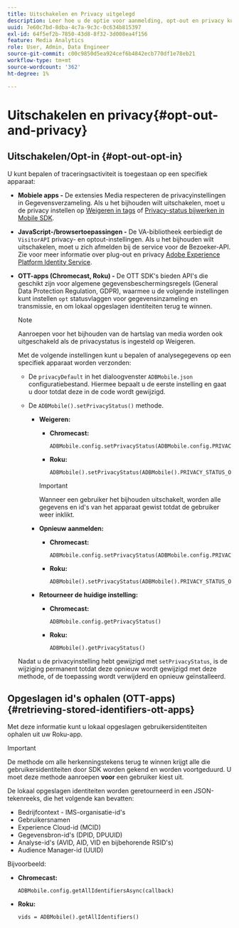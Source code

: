 ```yaml
---
title: Uitschakelen en Privacy uitgelegd
description: Leer hoe u de optie voor aanmelding, opt-out en privacy kunt gebruiken.
uuid: 7e60c7bd-8dba-4c7a-9c3c-0c634b815397
exl-id: 64f5ef2b-7850-43d8-8f32-3d008ea4f156
feature: Media Analytics
role: User, Admin, Data Engineer
source-git-commit: c00c9850d5ea924cef6b4842ecb770df1e78eb21
workflow-type: tm+mt
source-wordcount: '362'
ht-degree: 1%

---
```


# Uitschakelen en privacy{#opt-out-and-privacy}

## Uitschakelen/Opt-in {#opt-out-opt-in}

U kunt bepalen of traceringsactiviteit is toegestaan op een specifiek apparaat:

* **Mobiele apps -** De extensies Media respecteren de privacyinstellingen in Gegevensverzameling. Als u het bijhouden wilt uitschakelen, moet u de privacy instellen op [Weigeren in tags](https://developer.adobe.com/client-sdks/documentation/getting-started/create-a-mobile-property/#create-a-mobile-property) of [Privacy-status bijwerken in Mobile SDK](https://developer.adobe.com/client-sdks/resources/privacy-and-gdpr/#getprivacystatus).
* **JavaScript-/browsertoepassingen -** De VA-bibliotheek eerbiedigt de `VisitorAPI` privacy- en optout-instellingen. Als u het bijhouden wilt uitschakelen, moet u zich afmelden bij de service voor de Bezoeker-API. Zie voor meer informatie over plug-out en privacy [Adobe Experience Platform Identity Service](https://experienceleague.adobe.com/docs/id-service/using/home.html).
* **OTT-apps (Chromecast, Roku) -** De OTT SDK&#39;s bieden API&#39;s die geschikt zijn voor algemene gegevensbeschermingsregels (General Data Protection Regulation, GDPR), waarmee u de volgende instellingen kunt instellen `opt` statusvlaggen voor gegevensinzameling en transmissie, en om lokaal opgeslagen identiteiten terug te winnen.

  >[!NOTE]
  >
  >Aanroepen voor het bijhouden van de hartslag van media worden ook uitgeschakeld als de privacystatus is ingesteld op Weigeren.

  Met de volgende instellingen kunt u bepalen of analysegegevens op een specifiek apparaat worden verzonden:

   * De `privacyDefault` in het dialoogvenster `ADBMobile.json` configuratiebestand. Hiermee bepaalt u de eerste instelling en gaat u door totdat deze in de code wordt gewijzigd.

   * De `ADBMobile().setPrivacyStatus()` methode.

      * **Weigeren:**

         * **Chromecast:**

           ```
           ADBMobile.config.setPrivacyStatus(ADBMobile.config.PRIVACY_STATUS_OPT_OUT)
           ```

         * **Roku:**

           ```
           ADBMobile().setPrivacyStatus(ADBMobile().PRIVACY_STATUS_OPT_OUT)
           ```

        >[!IMPORTANT]
        >
        >Wanneer een gebruiker het bijhouden uitschakelt, worden alle gegevens en id&#39;s van het apparaat gewist totdat de gebruiker weer inklikt.

      * **Opnieuw aanmelden:**

         * **Chromecast:**

           ```
           ADBMobile.config.setPrivacyStatus(ADBMobile.config.PRIVACY_STATUS_OPT_IN)
           ```

         * **Roku:**

           ```
           ADBMobile().setPrivacyStatus(ADBMobile().PRIVACY_STATUS_OPT_IN)
           ```

      * **Retourneer de huidige instelling:**

         * **Chromecast:**

           ```
           ADBMobile.config.getPrivacyStatus()
           ```

         * **Roku:**

           ```
           ADBMobile().getPrivacyStatus()
           ```

  Nadat u de privacyinstelling hebt gewijzigd met `setPrivacyStatus`, is de wijziging permanent totdat deze opnieuw wordt gewijzigd met deze methode, of de toepassing wordt verwijderd en opnieuw geïnstalleerd.

## Opgeslagen id&#39;s ophalen (OTT-apps) {#retrieving-stored-identifiers-ott-apps}

Met deze informatie kunt u lokaal opgeslagen gebruikersidentiteiten ophalen uit uw Roku-app.

>[!IMPORTANT]
>
>De methode om alle herkenningstekens terug te winnen krijgt alle die gebruikersidentiteiten door SDK worden gekend en worden voortgeduurd. U moet deze methode aanroepen **voor** een gebruiker kiest uit.

De lokaal opgeslagen identiteiten worden geretourneerd in een JSON-tekenreeks, die het volgende kan bevatten:

* Bedrijfcontext - IMS-organisatie-id&#39;s
* Gebruikersnamen
* Experience Cloud-id (MCID)
* Gegevensbron-id&#39;s (DPID, DPUUID)
* Analyse-id&#39;s (AVID, AID, VID en bijbehorende RSID&#39;s)
* Audience Manager-id (UUID)

Bijvoorbeeld:

* **Chromecast:**

  ```
  ADBMobile.config.getAllIdentifiersAsync(callback)
  ```

* **Roku:**

  ```
  vids = ADBMobile().getAllIdentifiers()
  ```
